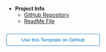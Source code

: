 <!-- - **LMS Links**
- [![Calendar](https://icongr.am/fontawesome/calendar.svg?size=16&color=808080) Calendar](https://canvas.sfu.ca/calendar) -->
- **Project Info**
  - [GitHub Repository](https://github.com/hibbitts-design/docsify-open-multicourse-starter-kit/)
  - [ReadMe File](https://github.com/hibbitts-design/docsify-open-multicourse-starter-kit/blob/main/README.md)

<form action="https://github.com/hibbitts-design/docsify-open-multicourse-starter-kit/generate" target="_blank">
  <input type="submit" value="Use this Template on GitHub" style="cursor: pointer;margin-top:12px;padding:8px;background-color:#FFFFFF;border:1px solid #0374B5;border-radius:.25rem;color:#0374B5;display:inline-block;text-align:center;text-decoration:none;width:250px;-webkit-text-size-adjust:none;mso-hide:all;" />
</form>